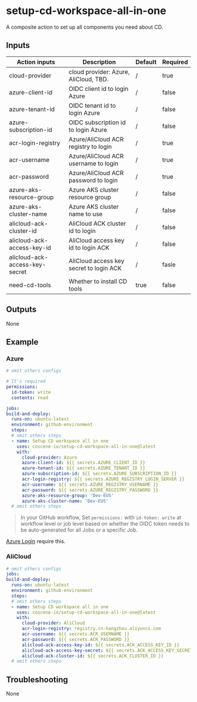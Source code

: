 # setup-cd-workspace-all-in-one

A composite action to set up all components you need about CD.

## Inputs

| Action inputs                  | Description                             | Default | Required |
|--------------------------------|-----------------------------------------|---------|----------|
| cloud-provider                 | cloud provider: Azure, AliCloud, TBD.   | /       | true     |
| azure-client-id                | OIDC client id to login Azure           | /       | false    |
| azure-tenant-id                | OIDC tenant id to login Azure           | /       | false    |
| azure-subscription-id          | OIDC subscription id to login Azure     | /       | false    |
| acr-login-registry             | Azure/AliCloud ACR registry to login    | /       | true     |
| acr-username                   | Azure/AliCloud ACR username to login    | /       | true     |
| acr-password                   | Azure/AliCloud ACR password to login    | /       | true     |
| azure-aks-resource-group       | Azure AKS cluster resource group        | /       | false    |
| azure-aks-cluster-name         | Azure AKS cluster name to use           | /       | false    |
| alicloud-ack-cluster-id        | AliCloud ACK cluster id to login        | /       | false    |
| alicloud-ack-access-key-id     | AliCloud access key id to login ACK     | /       | false    |
| alicloud-ack-access-key-secret | AliCloud access key secret to login ACK | /       | fasle    |
| need-cd-tools                  | Whether to install CD tools             | true    | false    |

## Outputs

None

## Example

### Azure

```yaml
# omit others configs

# It's required
permissions:
  id-token: write
  contents: read

jobs:
build-and-deploy:
  runs-on: ubuntu-latest
  environment: github-environment
  steps:
  # omit others steps
  - name: Setup CD workspace all in one
    uses: coscene-io/setup-cd-workspace-all-in-one@latest
    with:
      cloud-provider: Azure
      azure-client-id: ${{ secrets.AZURE_CLIENT_ID }}
      azure-tenant-id: ${{ secrets.AZURE_TENANT_ID }}
      azure-subscription-id: ${{ secrets.AZURE_SUBSCRIPTION_ID }}
      acr-login-registry: ${{ secrets.AZURE_REGISTRY_LOGIN_SERVER }}
      acr-username: ${{ secrets.AZURE_REGISTRY_USERNAME }}
      acr-password: ${{ secrets.AZURE_REGISTRY_PASSWORD }}
      azure-aks-resource-group: 'Dev-EUS'
      azure-aks-cluster-name: 'Dev-EUS'
  # omit others steps
```

>  In your GitHub workflow, Set `permissions:` with `id-token: write` at workflow level or job level based on whether the OIDC token needs to be auto-generated for all Jobs or a specific Job.

[Azure Login](https://github.com/marketplace/actions/azure-login#github-action-for-azure-login) require this.

### AliCloud

```yaml
# omit others configs
jobs:
build-and-deploy:
  runs-on: ubuntu-latest
  environment: github-environment
  steps:
  # omit others steps
  - name: Setup CD workspace all in one
    uses: coscene-io/setup-cd-workspace-all-in-one@latest
    with:
      cloud-provider: AliCloud
      acr-login-registry: registry.cn-hangzhou.aliyuncs.com
      acr-username: ${{ secrets.ACR_USERNAME }}
      acr-password: ${{ secrets.ACR_PASSWORD }}
      alicloud-ack-access-key-id: ${{ secrets.ACK_ACCESS_KEY_ID }}
      alicloud-ack-access-key-secret: ${{ secrets.ACK_ACCESS_KEY_SECRET }}
      alicloud-ack-cluster-id: ${{ secrets.ACK_CLUSTER_ID }}
  # omit others steps
```

## Troubleshooting

None

